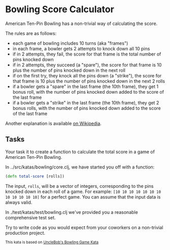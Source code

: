 # Bowling Score Calculator

American Ten-Pin Bowling has a non-trivial way of calculating the score.

The rules are as follows:
  - each game of bowling includes 10 turns (aka "frames")
  - in each frame, a bowler gets 2 attempts to knock down all 10 pins
  - if in 2 attempts, they fail, the score for that frame is the total number of pins knocked down
  - if in 2 attempts, they succeed (a "spare"), the score for that frame is 10 plus the number of pins knocked down in the next roll
  - if on the first try, they knock all the pins down (a "strike"), the score for that frame is 10 plus the number of pins knocked down in the next 2 rolls
  - if a bowler gets a "spare" in the last frame (the 10th frame), they get 1 bonus roll, with the number of pins knocked down added to the score of the last frame
  - if a bowler gets a "strike" in the last frame (the 10th frame), they get 2 bonus rolls, with the number of pins knocked down added to the score of the last frame

Another explanation is available [on Wikipedia](https://en.wikipedia.org/wiki/Ten-pin_bowling#Scoring).

## Tasks

Your task it to create a function to calculate the total score in a game of American Ten-Pin Bowling.

In ../src/katas/bowling/core.clj, we have started you off with a function:
```clojure
(defn total-score [rolls])
```

The input, `rolls`, will be a vector of integers, corresponding to the pins knocked down in each roll of a game. For example: `[10 10 10 10 10 10 10 10 10 10 10 10]` for a perfect game.  You can assume that the input data is always valid.

In ./test/katas/test/bowling.clj we've provided you a reasonable comprehensive test set.

Try to write code as you would expect from your coworkers on a non-trivial production project.

<sup>This kata is based on [UncleBob's Bowling Game Kata](http://www.butunclebob.com/ArticleS.UncleBob.TheBowlingGameKata)</sup>
